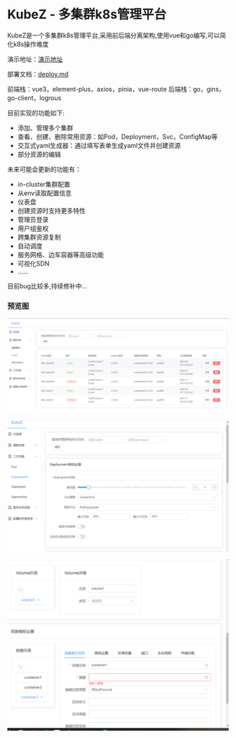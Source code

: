 # KubeZ - 多集群k8s管理平台
KubeZ是一个多集群k8s管理平台,采用前后端分离架构,使用vue和go编写,可以简化k8s操作难度

演示地址：[演示地址](http://107.148.0.71:32759/)

部署文档：[deploy.md](doc/deploy.md)

前端栈：vue3，element-plus，axios，pinia，vue-route
后端栈：go，gins，go-client，logrous

目前实现的功能如下:


* 添加、管理多个集群
* 查看、创建、删除常用资源：如Pod，Deployment，Svc，ConfigMap等
* 交互式yaml生成器：通过填写表单生成yaml文件并创建资源
* 部分资源的编辑

未来可能会更新的功能有：

* in-cluster集群配置
* 从env读取配置信息
* 仪表盘
* 创建资源时支持更多特性
* 管理员登录
* 用户组鉴权
* 跨集群资源复制
* 自动调度
* 服务网格、边车容器等高级功能
* 可视化SDN
* ……

目前bug比较多,持续修补中...

### 预览图
![alt text](doc/image.png)


![alt text](doc/image2.png)


![alt text](doc/image3.png)
